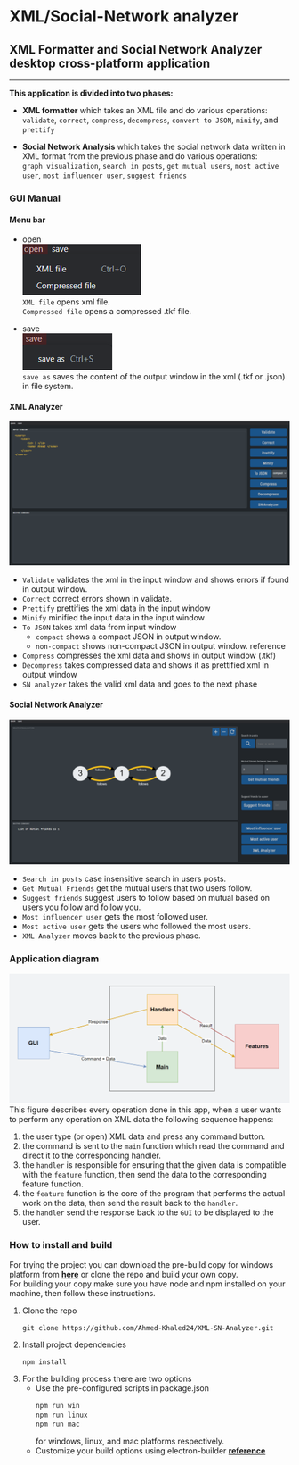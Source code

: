 # XML/Social-Network analyzer
## XML Formatter and Social Network Analyzer desktop cross-platform application 
---
**This application is divided into two phases:**

- **XML formatter** which takes an XML file and do various operations:  
`validate`, `correct`, `compress`, `decompress`, `convert to JSON`, `minify`, and  `prettify `

- **Social Network Analysis** which takes the social network data written in XML format from the previous phase and do various operations:  
`graph visualization`, `search in posts`, `get mutual users`, `most active user`, `most influencer user`, `suggest friends`    


### GUI Manual

#### **Menu bar**
  - open    
![open](./reamde-material/openfile.png)  
`XML file` opens xml file.  
`Compressed file` opens a compressed .tkf file.

  - save    
![save](./reamde-material/save.png)  
 `save as` saves the content of the output window in the xml (.tkf or .json) in file system.


#### **XML Analyzer**    
![XML window](./reamde-material/xml-window.png)


- `Validate` validates the xml in the input window and shows errors if found in output window.
- `Correct` correct errors shown in validate.
- `Prettify` prettifies the xml data in the input window
- `Minify` minified the input data in the input window
- `To JSON`  takes xml data from input window  
  + `compact` shows a compact JSON in output window.  
  + `non-compact` shows non-compact JSON in output window.  reference
- `Compress` compresses the xml data and shows in output window (.tkf)
- `Decompress` takes compressed data and shows it as prettified xml in output window
- `SN analyzer` takes the valid xml data and goes to the next phase

#### **Social Network Analyzer**

![SN window](./reamde-material/sn-window.png)


- `Search in posts` case insensitive search in users posts.
- `Get Mutual Friends` get the mutual users that two users follow.
- `Suggest friends` suggest users to follow based on mutual based on users you follow and follow you.
- `Most influencer user` gets the most followed user.
- `Most active user` gets the users who followed the most users.
- `XML Analyzer` moves back to the previous phase.


### Application diagram

![diagram](./reamde-material/diagram.png)
This figure describes every operation done in this app, when a user wants to perform any operation on XML data the following sequence happens:
1. the user type (or open) XML data and press any command button.
2. the command is sent to the `main` function which read the command and direct it to the corresponding handler.
3. the `handler` is responsible for ensuring that the given data is compatible with the `feature` function, then send the data to the corresponding feature function.
4. the `feature` function is the core of the program that performs the actual work on the data, then send the result back to the `handler`.
5. the `handler` send the response back to the `GUI` to be displayed to the user.


### How to install and build
For trying the project you can download the pre-build copy for windows platform from [**here**](https://google.com) or clone the repo and build your own copy.   
For building your copy make sure you have node and npm installed on your machine, then follow these instructions.
1. Clone the repo
   ``` 
   git clone https://github.com/Ahmed-Khaled24/XML-SN-Analyzer.git
    ```
2. Install project dependencies 
    ``` 
    npm install
    ```
3. For the building process there are two options
   + Use the pre-configured scripts in package.json 
     ```bash
     npm run win
     npm run linux
     npm run mac
     ```
     for windows, linux, and mac platforms respectively.
   + Customize your build options using electron-builder  [**reference**](https://www.electron.build/)